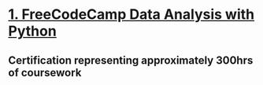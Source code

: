 # [1. FreeCodeCamp Data Analysis with Python](https://www.freecodecamp.org/learn/data-analysis-with-python/#data-analysis-with-python-course)
## Certification representing approximately 300hrs of coursework
